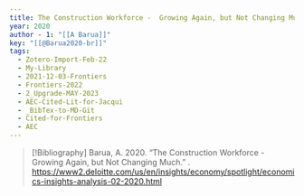 ```yaml
---
title: The Construction Workforce -  Growing Again, but Not Changing Much
year: 2020
author - 1: "[[A Barua]]"
key: "[[@Barua2020-br]]"
tags:
  - Zotero-Import-Feb-22
  - My-Library
  - 2021-12-03-Frontiers
  - Frontiers-2022
  - 2_Upgrade-MAY-2023
  - AEC-Cited-Lit-for-Jacqui
  - _BibTex-to-MD-Git
  - Cited-for-Frontiers
  - AEC
---
```


> [!Bibliography]
> Barua, A. 2020. “The Construction Workforce -  Growing Again, but Not Changing Much.” . https://www2.deloitte.com/us/en/insights/economy/spotlight/economics-insights-analysis-02-2020.html